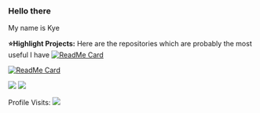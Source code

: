 ### Hello there 
My name is Kye

**⭐Highlight Projects:**
Here are the repositories which are probably the most useful I have
[![ReadMe Card](https://github-readme-stats.vercel.app/api/pin/?username=kyeondiscord&repo=discord-webhook-tutorial-embed)](https://github.com/kyeondiscord/discord-webhook-tutorial-embed)

[![ReadMe Card](https://github-readme-stats.vercel.app/api/pin/?username=kyeondiscord&repo=ip-grabber-creator)](https://github.com/kyeondiscord/ip-grabber-creator)



![](https://github-readme-stats.vercel.app/api?username=kyeondiscord&show_icons=true&include_all_commits=true&theme=dark)
![](https://github-readme-stats.vercel.app/api/top-langs/?username=kyeondiscord&layout=default&theme=dark)

Profile Visits:
![](https://profile-counter.glitch.me/kyeondiscord/count.svg)
